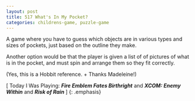 ```yaml
---
layout: post
title: 517 What's In My Pocket?
categories: childrens-game, puzzle-game
---
```

A game where you have to guess which objects are in various types and sizes of pockets, just based on the outline they make.

Another option would be that the player is given a list of of pictures of what is in the pocket, and must spin and arrange them so they fit correctly.

(Yes, this is a Hobbit reference. + Thanks Madeleine!)

[ Today I Was Playing: ***Fire Emblem Fates Birthright*** and ***XCOM: Enemy Within*** and ***Risk of Rain*** ]
{: .emphasis}